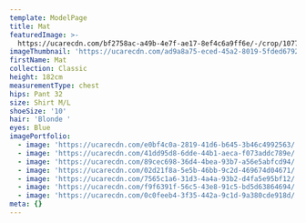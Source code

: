 ```yaml
---
template: ModelPage
title: Mat
featuredImage: >-
  https://ucarecdn.com/bf2758ac-a49b-4e7f-ae17-8ef4c6a9ff6e/-/crop/1077x841/0,55/-/preview/
imageThumbnail: 'https://ucarecdn.com/ad9a8a75-eced-45a2-8019-5fded679246b/'
firstName: Mat
collection: Classic
height: 182cm
measurementType: chest
hips: Pant 32
size: Shirt M/L
shoeSize: '10'
hair: 'Blonde '
eyes: Blue
imagePortfolio:
  - image: 'https://ucarecdn.com/e0bf4c0a-2819-41d6-b645-3b46c4992563/'
  - image: 'https://ucarecdn.com/41dd95d8-6dde-44b1-aeca-f073addc789e/'
  - image: 'https://ucarecdn.com/89cec698-36d4-4bea-93b7-a56e5abfcd94/'
  - image: 'https://ucarecdn.com/02d21f8a-5e5b-46bb-9c2d-469674d04671/'
  - image: 'https://ucarecdn.com/7565c1a6-31d3-4a4a-93b2-d4fa5e95bf12/'
  - image: 'https://ucarecdn.com/f9f6391f-56c5-43e8-91c5-bd5d63864694/'
  - image: 'https://ucarecdn.com/0c0feeb4-3f35-442a-9c1d-9a380cde918d/'
meta: {}
---
```


